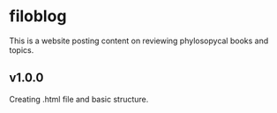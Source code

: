 # filoblog
This is a website posting content on reviewing phylosopycal books and topics.  
## v1.0.0  
Creating .html file and basic structure.
